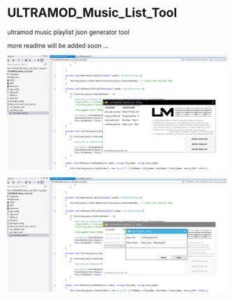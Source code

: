 # ULTRAMOD_Music_List_Tool
ultramod music playlist json generator tool 

more readme will be added soon ...

![code](https://raw.githubusercontent.com/hosseinpourziyaie/ULTRAMOD_Music_List_Tool/main/showoff_images/showoff_0.jpg)

![code](https://raw.githubusercontent.com/hosseinpourziyaie/ULTRAMOD_Music_List_Tool/main/showoff_images/showoff_1.jpg)

